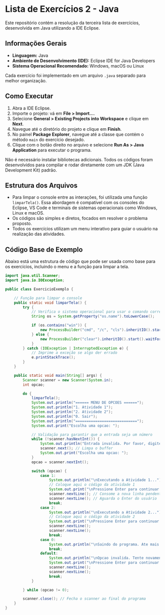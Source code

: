 # Lista de Exercícios 2 - Java

Este repositório contém a resolução da terceira lista de exercícios, desenvolvida em Java utilizando a IDE Eclipse.

## Informações Gerais

* **Linguagem:** Java
* **Ambiente de Desenvolvimento (IDE):** Eclipse IDE for Java Developers
* **Sistema Operacional Recomendado:** Windows, macOS ou Linux

Cada exercício foi implementado em um arquivo `.java` separado para melhor organização.

## Como Executar

1.  Abra a IDE Eclipse.
2.  Importe o projeto: vá em **File > Import...**.
3.  Selecione **General > Existing Projects into Workspace** e clique em **Next**.
4.  Navegue até o diretório do projeto e clique em **Finish**.
5.  No painel **Package Explorer**, navegue até a classe que contém o método `main` do exercício desejado.
6.  Clique com o botão direito no arquivo e selecione **Run As > Java Application** para executar o programa.

Não é necessário instalar bibliotecas adicionais. Todos os códigos foram desenvolvidos para compilar e rodar diretamente com um JDK (Java Development Kit) padrão.

## Estrutura dos Arquivos

* Para limpar o console entre as interações, foi utilizada uma função `limparTela()`. Essa abordagem é compatível com os consoles do Eclipse, VS Code e terminais de sistemas operacionais como Windows, Linux e macOS.
* Os códigos são simples e diretos, focados em resolver o problema proposto.
* Todos os exercícios utilizam um menu interativo para guiar o usuário na realização das atividades.

## Código Base de Exemplo

Abaixo está uma estrutura de código que pode ser usada como base para os exercícios, incluindo o menu e a função para limpar a tela.

```java
import java.util.Scanner;
import java.io.IOException;

public class ExercicioExemplo {

    // Função para limpar o console
    public static void limparTela() {
        try {
            // Verifica o sistema operacional para usar o comando correto
            String os = System.getProperty("os.name").toLowerCase();

            if (os.contains("win")) {
                new ProcessBuilder("cmd", "/c", "cls").inheritIO().start().waitFor();
            } else {
                new ProcessBuilder("clear").inheritIO().start().waitFor();
            }
        } catch (IOException | InterruptedException e) {
            // Imprime a exceção se algo der errado
            e.printStackTrace();
        }
    }

    public static void main(String[] args) {
        Scanner scanner = new Scanner(System.in);
        int opcao;

        do {
            limparTela();
            System.out.println("====== MENU DE OPCOES ======");
            System.out.println("1. Atividade 1");
            System.out.println("2. Atividade 2");
            System.out.println("0. Sair");
            System.out.println("============================");
            System.out.print("Escolha uma opcao: ");

            // Validação para garantir que a entrada seja um número
            while (!scanner.hasNextInt()) {
                System.out.println("Entrada invalida. Por favor, digite um numero.");
                scanner.next(); // Limpa o buffer
                System.out.print("Escolha uma opcao: ");
            }
            opcao = scanner.nextInt();

            switch (opcao) {
                case 1:
                    System.out.println("\nExecutando a Atividade 1...");
                    // Coloque aqui o código da atividade 1
                    System.out.print("\nPressione Enter para continuar...");
                    scanner.nextLine(); // Consome a nova linha pendente
                    scanner.nextLine(); // Aguarda o Enter do usuário
                    break;
                case 2:
                    System.out.println("\nExecutando a Atividade 2...");
                    // Coloque aqui o código da atividade 2
                    System.out.print("\nPressione Enter para continuar...");
                    scanner.nextLine();
                    scanner.nextLine();
                    break;
                case 0:
                    System.out.println("\nSaindo do programa. Ate mais!");
                    break;
                default:
                    System.out.println("\nOpcao invalida. Tente novamente.");
                    System.out.print("\nPressione Enter para continuar...");
                    scanner.nextLine();
                    scanner.nextLine();
                    break;
            }

        } while (opcao != 0);

        scanner.close(); // Fecha o scanner ao final do programa
    }
}
```
